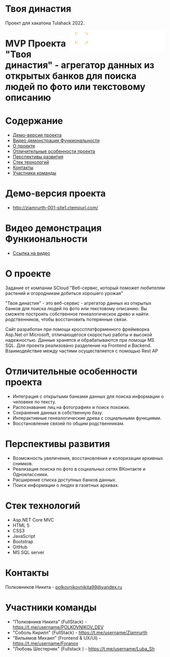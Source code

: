 # Твоя династия
Проект для хакатона Tulahack 2022.


<img src="YourDynastySite/YourDynastySite/wwwroot/img/logo.png" align="right" />

# MVP Проекта "Твоя династия" - агрегатор данных из открытых банков для поиска людей по фото или текстовому описанию

# Содержание
* [Демо-версия проекта](#demo)
* [Видео демонстрация Функиональности](#videodemo)
* [О проекте](#about)
* [Отличительные особенности проекта](#special)
* [Перспективы развития](#perspectives)
* [Стек технологий](#technology-stack)
* [Контакты](#contacts)
* [Участники команды](#team-members)

# <a name="demo"></a>Демо-версия проекта
* http://ziamrurth-001-site1.ctempurl.com/

# <a name="videodemo"></a>Видео демонстрация Функиональности
* [Ссылка на видео](https://disk.yandex.ru/i/JwfsCy2TWSYkgA)

# <a name="about"></a>О проекте
Задание от компании SCloud "Веб-сервис, который поможет любителям растений и огородникам добиться хорошего урожая"

"Твоя династия" - это веб-сервис - агрегатор данных из открытых банков для поиска людей по фото или текстовому описанию. Вы сможете построить собственное генеалогическое древо и найти родственников, чтобы восстановить потерянные связи.

Сайт разработан при помощи кроссплатформенного фреймворка Asp.Net от Microsoft, отличающегося скоростью работы и высокой надежностью. Данные хранятся и обрабатываются при помощи MS SQL. Для проекта реализовано разделение на Frontend и Backend. Взаимодействие между частями осуществляется с помощью Rest AP

# <a name="special"></a>Отличительные особенности проекта
* Интеграция с открытыми банками данных для поиска информации о человеке по тексту.
* Распознавание лиц на фотографиях и поиск похожих.
* Сохранение данных в собственную базу.
* Интерактивные генеалогические древа с социальными функциями.
* Восстановление связей по общим родственникам.

# <a name="perspectives"></a>Перспективы развития
* Возможность увеличения, восстановления и колоризации архивных снимков.
* Реализация поиска по фото в социальных сетях ВКонтакте и Одноклассники.
* Расширение списка доступных банков данных.
* Поиск информации о людях в газетных архивах.

# <a name="technology-stack"></a>Стек технологий
* Asp.NET Core MVC
* HTML 5
* CSS3
* JavaScript
* Bootstrap
* GitHub
* MS SQL server

# <a name="contacts"></a>Контакты
Полковников Никита - polkovnikovnikita99@yandex.ru

# <a name="team-members"></a>Участники команды
* "Полковникв Никита" (FullStack) - https://t.me/username/POLKOVNIKOV_DEV
* "Соболь Кирилл" (FullStack) - https://t.me/username/Ziamrurth
* "Вильямов Михаил" (Frontend & UX/UI) - https://t.me/username/Foranox
* "Любовь Шестерняк" (Fullstack ) - https://t.me/username/Luba_Sh
